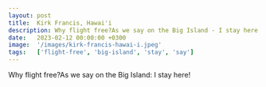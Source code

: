 ```yaml
---
layout: post
title:  Kirk Francis, Hawai'i
description: Why flight free?As we say on the Big Island - I stay here!...
date:   2023-02-12 00:00:00 +0300
image:  '/images/kirk-francis-hawai-i.jpeg'
tags:   ['flight-free', 'big-island', 'stay', 'say']
---
```

Why flight free?As we say on the Big Island: I stay here!

